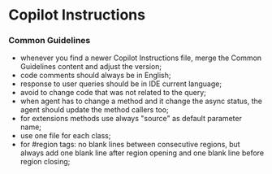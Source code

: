 # Copilot Instructions
<!-- Version: 3.1 -->

### Common Guidelines
* whenever you find a newer Copilot Instructions file, merge the Common Guidelines content and adjust the version;
* code comments should always be in English;
* response to user queries should be in IDE current language;
* avoid to change code that was not related to the query;
* when agent has to change a method and it change the async status, the agent should update the method callers too;
* for extensions methods use always "source" as default parameter name;
* use one file for each class;
* for #region tags: no blank lines between consecutive regions, but always add one blank line after region opening and one blank line before region closing;
